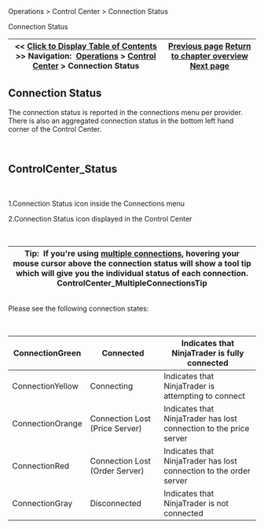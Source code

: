 ﻿


Operations \> Control Center \> Connection Status






















Connection Status







| \<\< [Click to Display Table of Contents](status_bar.md) \>\> **Navigation:**     [Operations](operations.md) \> [Control Center](control_center.md) \> Connection Status | [Previous page](messages-tab.md) [Return to chapter overview](control_center.md) [Next page](database.md) |
| --- | --- |











## Connection Status


The connection status is reported in the connections menu per provider. There is also an aggregated connection status in the bottom left hand corner of the Control Center.


 


## ControlCenter_Status


 


1\.Connection Status icon inside the Connections menu

2\.Connection Status icon displayed in the Control Center

 




| Tip:  If you're using [multiple connections](multiple_connections.md), hovering your mouse cursor above the connection status will show a tool tip which will give you the individual status of each connection. ControlCenter_MultipleConnectionsTip |
| --- |



## 


Please see the following connection states:


 




| ConnectionGreen | Connected | Indicates that NinjaTrader is fully connected |
| --- | --- | --- |
| ConnectionYellow | Connecting | Indicates that NinjaTrader is attempting to connect |
| ConnectionOrange | Connection Lost (Price Server) | Indicates that NinjaTrader has lost connection to the price server |
| ConnectionRed | Connection Lost (Order Server) | Indicates that NinjaTrader has lost connection to the order server |
| ConnectionGray | Disconnected | Indicates that NinjaTrader is not connected |









